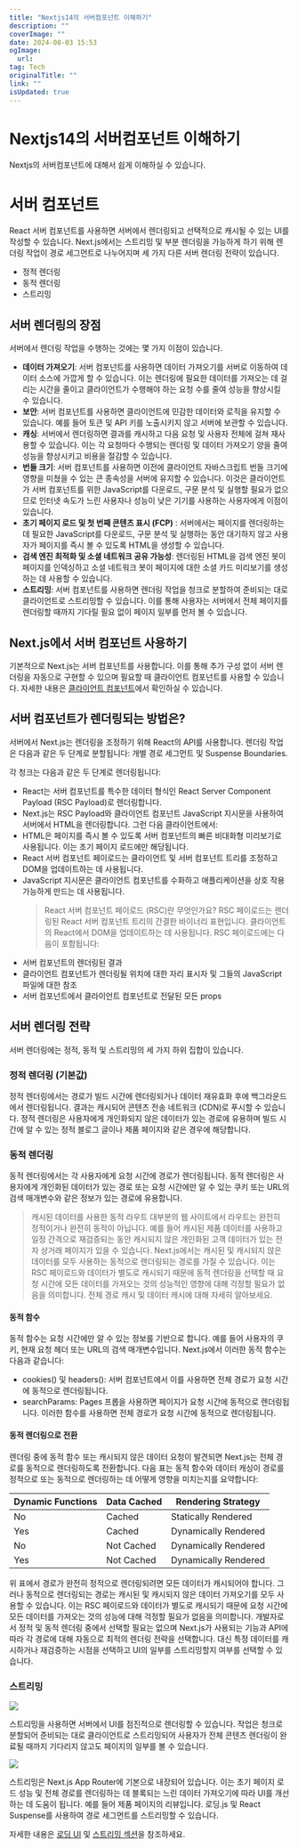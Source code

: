 ```yaml
---
title: "Nextjs14의 서버컴포넌트 이해하기"
description: ""
coverImage: ""
date: 2024-08-03 15:53
ogImage:
  url:
tag: Tech
originalTitle: ""
link: ""
isUpdated: true
---
```


# Nextjs14의 서버컴포넌트 이해하기

Nextjs의 서버컴포넌트에 대해서 쉽게 이해하실 수 있습니다.

# 서버 컴포넌트

React 서버 컴포넌트를 사용하면 서버에서 렌더링되고 선택적으로 캐시될 수 있는 UI를 작성할 수 있습니다. Next.js에서는 스트리밍 및 부분 렌더링을 가능하게 하기 위해 렌더링 작업이 경로 세그먼트로 나누어지며 세 가지 다른 서버 렌더링 전략이 있습니다.

- 정적 렌더링
- 동적 렌더링
- 스트리밍

## 서버 렌더링의 장점

서버에서 렌더링 작업을 수행하는 것에는 몇 가지 이점이 있습니다.

- **데이터 가져오기**: 서버 컴포넌트를 사용하면 데이터 가져오기를 서버로 이동하여 데이터 소스에 가깝게 할 수 있습니다. 이는 렌더링에 필요한 데이터를 가져오는 데 걸리는 시간을 줄이고 클라이언트가 수행해야 하는 요청 수를 줄여 성능을 향상시킬 수 있습니다.
- **보안**: 서버 컴포넌트를 사용하면 클라이언트에 민감한 데이터와 로직을 유지할 수 있습니다. 예를 들어 토큰 및 API 키를 노출시키지 않고 서버에 보관할 수 있습니다.
- **캐싱**: 서버에서 렌더링하면 결과를 캐시하고 다음 요청 및 사용자 전체에 걸쳐 재사용할 수 있습니다. 이는 각 요청마다 수행되는 렌더링 및 데이터 가져오기 양을 줄여 성능을 향상시키고 비용을 절감할 수 있습니다.
- **번들 크기**: 서버 컴포넌트를 사용하면 이전에 클라이언트 자바스크립트 번들 크기에 영향을 미쳤을 수 있는 큰 종속성을 서버에 유지할 수 있습니다. 이것은 클라이언트가 서버 컴포넌트를 위한 JavaScript를 다운로드, 구문 분석 및 실행할 필요가 없으므로 인터넷 속도가 느린 사용자나 성능이 낮은 기기를 사용하는 사용자에게 이점이 있습니다.
- **초기 페이지 로드 및 첫 번째 콘텐츠 표시 (FCP)**
  : 서버에서는 페이지를 렌더링하는 데 필요한 JavaScript를 다운로드, 구문 분석 및 실행하는 동안 대기하지 않고 사용자가 페이지를 즉시 볼 수 있도록 HTML을 생성할 수 있습니다.
- **검색 엔진 최적화 및 소셜 네트워크 공유 가능성**: 렌더링된 HTML을 검색 엔진 봇이 페이지를 인덱싱하고 소셜 네트워크 봇이 페이지에 대한 소셜 카드 미리보기를 생성하는 데 사용할 수 있습니다.
- **스트리밍**: 서버 컴포넌트를 사용하면 렌더링 작업을 청크로 분할하여 준비되는 대로 클라이언트로 스트리밍할 수 있습니다. 이를 통해 사용자는 서버에서 전체 페이지를 렌더링할 때까지 기다릴 필요 없이 페이지 일부를 먼저 볼 수 있습니다.

## Next.js에서 서버 컴포넌트 사용하기

기본적으로 Next.js는 서버 컴포넌트를 사용합니다. 이를 통해 추가 구성 없이 서버 렌더링을 자동으로 구현할 수 있으며 필요할 때 클라이언트 컴포넌트를 사용할 수 있습니다. 자세한 내용은 [클라이언트 컴포넌트]()에서 확인하실 수 있습니다.

## 서버 컴포넌트가 렌더링되는 방법은?

서버에서 Next.js는 렌더링을 조정하기 위해 React의 API를 사용합니다. 렌더링 작업은 다음과 같은 두 단계로 분할됩니다: 개별 경로 세그먼트 및 Suspense Boundaries.

각 청크는 다음과 같은 두 단계로 렌더링됩니다:

- React는 서버 컴포넌트를 특수한 데이터 형식인 React Server Component Payload (RSC Payload)로 렌더링합니다.
- Next.js는 RSC Payload와 클라이언트 컴포넌트 JavaScript 지시문을 사용하여 서버에서 HTML을 렌더링합니다.
  그런 다음 클라이언트에서:
- HTML은 페이지를 즉시 볼 수 있도록 서버 컴포넌트의 빠른 비대화형 미리보기로 사용됩니다. 이는 초기 페이지 로드에만 해당됩니다.
- React 서버 컴포넌트 페이로드는 클라이언트 및 서버 컴포넌트 트리를 조정하고 DOM을 업데이트하는 데 사용됩니다.
- JavaScript 지시문은 클라이언트 컴포넌트를 수화하고 애플리케이션을 상호 작용 가능하게 만드는 데 사용됩니다.
  > React 서버 컴포넌트 페이로드 (RSC)란 무엇인가요?
  > RSC 페이로드는 렌더링된 React 서버 컴포넌트 트리의 간결한 바이너리 표현입니다. 클라이언트의 React에서 DOM을 업데이트하는 데 사용됩니다. RSC 페이로드에는 다음이 포함됩니다:
- 서버 컴포넌트의 렌더링된 결과
- 클라이언트 컴포넌트가 렌더링될 위치에 대한 자리 표시자 및 그들의 JavaScript 파일에 대한 참조
- 서버 컴포넌트에서 클라이언트 컴포넌트로 전달된 모든 props

<!-- seedividend - 사각형 -->

<ins class="adsbygoogle"
     style="display:block"
     data-ad-client="ca-pub-4877378276818686"
     data-ad-slot="1898504329"
     data-ad-format="auto"
     data-full-width-responsive="true"></ins>

<script>
     (adsbygoogle = window.adsbygoogle || []).push({});
</script>

## 서버 렌더링 전략

서버 렌더링에는 정적, 동적 및 스트리밍의 세 가지 하위 집합이 있습니다.

### 정적 렌더링 (기본값)

정적 렌더링에서는 경로가 빌드 시간에 렌더링되거나 데이터 재유효화 후에 백그라운드에서 렌더링됩니다. 결과는 캐시되어 콘텐츠 전송 네트워크 (CDN)로 푸시할 수 있습니다.
정적 렌더링은 사용자에게 개인화되지 않은 데이터가 있는 경로에 유용하며 빌드 시간에 알 수 있는 정적 블로그 글이나 제품 페이지와 같은 경우에 해당합니다.

### 동적 렌더링

동적 렌더링에서는 각 사용자에게 요청 시간에 경로가 렌더링됩니다.
동적 렌더링은 사용자에게 개인화된 데이터가 있는 경로 또는 요청 시간에만 알 수 있는 쿠키 또는 URL의 검색 매개변수와 같은 정보가 있는 경로에 유용합니다.

> 캐시된 데이터를 사용한 동적 라우트
> 대부분의 웹 사이트에서 라우트는 완전히 정적이거나 완전히 동적이 아닙니다. 예를 들어 캐시된 제품 데이터를 사용하고 일정 간격으로 재검증되는 동안 캐시되지 않은 개인화된 고객 데이터가 있는 전자 상거래 페이지가 있을 수 있습니다.
> Next.js에서는 캐시된 및 캐시되지 않은 데이터를 모두 사용하는 동적으로 렌더링되는 경로를 가질 수 있습니다. 이는 RSC 페이로드와 데이터가 별도로 캐시되기 때문에 동적 렌더링을 선택할 때 요청 시간에 모든 데이터를 가져오는 것의 성능적인 영향에 대해 걱정할 필요가 없음을 의미합니다.
> 전체 경로 캐시 및 데이터 캐시에 대해 자세히 알아보세요.

#### 동적 함수

동적 함수는 요청 시간에만 알 수 있는 정보를 기반으로 합니다. 예를 들어 사용자의 쿠키, 현재 요청 헤더 또는 URL의 검색 매개변수입니다. Next.js에서 이러한 동적 함수는 다음과 같습니다:

- cookies() 및 headers(): 서버 컴포넌트에서 이를 사용하면 전체 경로가 요청 시간에 동적으로 렌더링됩니다.
- searchParams: Pages 프롭을 사용하면 페이지가 요청 시간에 동적으로 렌더링됩니다.
  이러한 함수를 사용하면 전체 경로가 요청 시간에 동적으로 렌더링됩니다.

#### 동적 렌더링으로 전환

렌더링 중에 동적 함수 또는 캐시되지 않은 데이터 요청이 발견되면 Next.js는 전체 경로를 동적으로 렌더링하도록 전환합니다. 다음 표는 동적 함수와 데이터 캐싱이 경로를 정적으로 또는 동적으로 렌더링하는 데 어떻게 영향을 미치는지를 요약합니다:

| Dynamic Functions | Data Cached | Rendering Strategy   |
| ----------------- | ----------- | -------------------- |
| No                | Cached      | Statically Rendered  |
| Yes               | Cached      | Dynamically Rendered |
| No                | Not Cached  | Dynamically Rendered |
| Yes               | Not Cached  | Dynamically Rendered |

위 표에서 경로가 완전히 정적으로 렌더링되려면 모든 데이터가 캐시되어야 합니다. 그러나 동적으로 렌더링되는 경로는 캐시된 및 캐시되지 않은 데이터 가져오기를 모두 사용할 수 있습니다. 이는 RSC 페이로드와 데이터가 별도로 캐시되기 때문에 요청 시간에 모든 데이터를 가져오는 것의 성능에 대해 걱정할 필요가 없음을 의미합니다. 개발자로서 정적 및 동적 렌더링 중에서 선택할 필요는 없으며 Next.js가 사용되는 기능과 API에 따라 각 경로에 대해 자동으로 최적의 렌더링 전략을 선택합니다. 대신 특정 데이터를 캐시하거나 재검증하는 시점을 선택하고 UI의 일부를 스트리밍할지 여부를 선택할 수 있습니다.

<!-- seedividend - 사각형 -->

<ins class="adsbygoogle"
     style="display:block"
     data-ad-client="ca-pub-4877378276818686"
     data-ad-slot="1898504329"
     data-ad-format="auto"
     data-full-width-responsive="true"></ins>

<script>
     (adsbygoogle = window.adsbygoogle || []).push({});
</script>

### 스트리밍

<img src="/assets/img/Server-Components_0.png" />

스트리밍을 사용하면 서버에서 UI를 점진적으로 렌더링할 수 있습니다. 작업은 청크로 분할되어 준비되는 대로 클라이언트로 스트리밍되어 사용자가 전체 콘텐츠 렌더링이 완료될 때까지 기다리지 않고도 페이지의 일부를 볼 수 있습니다.

<img src="/assets/img/Server-Components_1.png" />

스트리밍은 Next.js App Router에 기본으로 내장되어 있습니다. 이는 초기 페이지 로드 성능 및 전체 경로를 렌더링하는 데 블록되는 느린 데이터 가져오기에 따라 UI를 개선하는 데 도움이 됩니다. 예를 들어 제품 페이지의 리뷰입니다.
로딩.js 및 React Suspense를 사용하여 경로 세그먼트를 스트리밍할 수 있습니다.

자세한 내용은 [로딩 UI]() 및 [스트리밍 섹션]()을 참조하세요.
